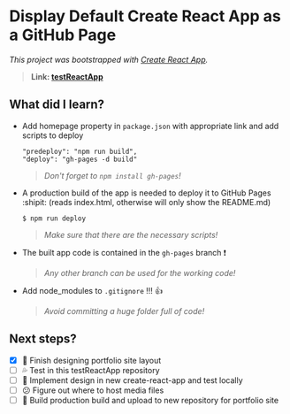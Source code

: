 # Display Default Create React App as a GitHub Page
 
_This project was bootstrapped with [Create React App](https://github.com/facebook/create-react-app)._
  >**Link: [testReactApp](https://areizza.github.io/testReactApp)**


## What did I learn?
- Add homepage property in `package.json` with appropriate link and add scripts to deploy
  ```
  "predeploy": "npm run build",
  "deploy": "gh-pages -d build"
  ```
  >_Don't forget to `npm install gh-pages`!_
- A production build of the app is needed to deploy it to GitHub Pages :shipit:
  (reads index.html, otherwise will only show the README.md)
  ```
  $ npm run deploy
  ```
  >_Make sure that there are the necessary scripts!_
- The built app code is contained in the `gh-pages` branch :exclamation:

  >_Any other branch can be used for the working code!_
- Add node_modules to `.gitignore` !!! :+1:

  >_Avoid committing a huge folder full of code!_


## Next steps?
- [x] :star2: Finish designing portfolio site layout 
- [ ] :sweat_drops: Test in this testReactApp repository
- [ ] :muscle: Implement design in new create-react-app and test locally
- [ ] :confused: Figure out where to host media files
- [ ] :wrench: Build production build and upload to new repository for portfolio site
